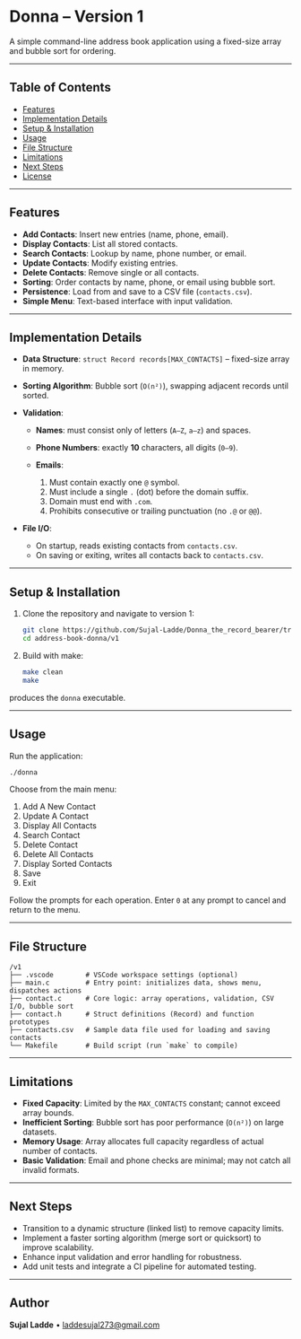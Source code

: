 # Donna – Version 1

A simple command-line address book application using a fixed-size array and bubble sort for ordering.

---

## Table of Contents

* [Features](#features)
* [Implementation Details](#implementation-details)
* [Setup & Installation](#setup--installation)
* [Usage](#usage)
* [File Structure](#file-structure)
* [Limitations](#limitations)
* [Next Steps](#next-steps)
* [License](#license)

---

## Features

* **Add Contacts**: Insert new entries (name, phone, email).
* **Display Contacts**: List all stored contacts.
* **Search Contacts**: Lookup by name, phone number, or email.
* **Update Contacts**: Modify existing entries.
* **Delete Contacts**: Remove single or all contacts.
* **Sorting**: Order contacts by name, phone, or email using bubble sort.
* **Persistence**: Load from and save to a CSV file (`contacts.csv`).
* **Simple Menu**: Text-based interface with input validation.

---

## Implementation Details

* **Data Structure**: `struct Record records[MAX_CONTACTS]` – fixed-size array in memory.
* **Sorting Algorithm**: Bubble sort (`O(n²)`), swapping adjacent records until sorted.
* **Validation**:

  * **Names**: must consist only of letters (`A–Z`, `a–z`) and spaces.
  * **Phone Numbers**: exactly **10** characters, all digits (`0–9`).
  * **Emails**:

    1. Must contain exactly one `@` symbol.
    2. Must include a single `.` (dot) before the domain suffix.
    3. Domain must end with `.com`.
    4. Prohibits consecutive or trailing punctuation (no `.@` or `@@`).
* **File I/O**:

  * On startup, reads existing contacts from `contacts.csv`.
  * On saving or exiting, writes all contacts back to `contacts.csv`.

---

## Setup & Installation

1. Clone the repository and navigate to version 1:

   ```bash
   git clone https://github.com/Sujal-Ladde/Donna_the_record_bearer/tree/main/version1
   cd address-book-donna/v1
   ```
2. Build with make:

   ```bash
   make clean
   make
   ```

  produces the `donna` executable.

---

## Usage

Run the application:

```bash
./donna
```

Choose from the main menu:

1. Add A New Contact
2. Update A Contact
3. Display All Contacts
4. Search Contact
5. Delete Contact
6. Delete All Contacts
7. Display Sorted Contacts
8. Save
9. Exit

Follow the prompts for each operation. Enter `0` at any prompt to cancel and return to the menu.

---

## File Structure

```
/v1
├── .vscode        # VSCode workspace settings (optional)
├── main.c         # Entry point: initializes data, shows menu, dispatches actions
├── contact.c      # Core logic: array operations, validation, CSV I/O, bubble sort
├── contact.h      # Struct definitions (Record) and function prototypes
├── contacts.csv   # Sample data file used for loading and saving contacts
└── Makefile       # Build script (run `make` to compile)
```

---

## Limitations

* **Fixed Capacity**: Limited by the `MAX_CONTACTS` constant; cannot exceed array bounds.
* **Inefficient Sorting**: Bubble sort has poor performance (`O(n²)`) on large datasets.
* **Memory Usage**: Array allocates full capacity regardless of actual number of contacts.
* **Basic Validation**: Email and phone checks are minimal; may not catch all invalid formats.

---

## Next Steps

* Transition to a dynamic structure (linked list) to remove capacity limits.
* Implement a faster sorting algorithm (merge sort or quicksort) to improve scalability.
* Enhance input validation and error handling for robustness.
* Add unit tests and integrate a CI pipeline for automated testing.

---

## Author

**Sujal Ladde** • [laddesujal273@gmail.com](mailto:laddesujal273@gmail.com)
